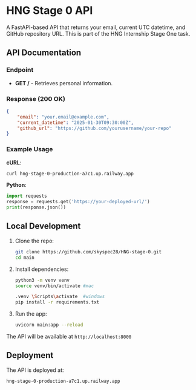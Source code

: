 # HNG Stage 0 API

A FastAPI-based API that returns your email, current UTC datetime, and GitHub repository URL. This is part of the HNG Internship Stage One task.

## API Documentation

### Endpoint
- **GET /** - Retrieves personal information.

### Response (200 OK)
```json
{
    "email": "your.email@example.com",
    "current_datetime": "2025-01-30T09:30:00Z",
    "github_url": "https://github.com/yourusername/your-repo"
}
```

### Example Usage
**cURL**:
```bash
curl hng-stage-0-production-a7c1.up.railway.app
```

**Python**:
```python
import requests
response = requests.get('https://your-deployed-url/')
print(response.json())
```

## Local Development

1. Clone the repo:
   ```bash
   git clone https://github.com/skyspec28/HNG-stage-0.git
   cd main
   ```

2. Install dependencies:
   ```bash
   python3 -m venv venv
   source venv/bin/activate #mac
   
   .venv \Scripts\activate  #windows 
   pip install -r requirements.txt
   ```

3. Run the app:
   ```bash
   uvicorn main:app --reload
   ```

The API will be available at `http://localhost:8000`

## Deployment

The API is deployed at:
```
hng-stage-0-production-a7c1.up.railway.app
```
